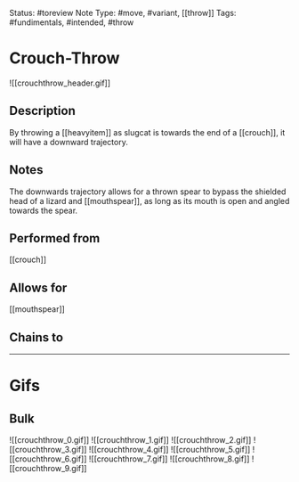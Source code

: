 Status: #toreview 
Note Type: #move, #variant, [[throw]]
Tags: #fundimentals, #intended, #throw 

# Crouch-Throw
![[crouchthrow_header.gif]]
## Description
By throwing a [[heavyitem]] as slugcat is towards the end of a [[crouch]], it will have a downward trajectory.

## Notes
The downwards trajectory allows for a thrown spear to bypass the shielded head of a lizard and [[mouthspear]], as long as its mouth is open and angled towards the spear.

## Performed from
[[crouch]]

## Allows for
[[mouthspear]]

## Chains to


___
# Gifs
## Bulk
![[crouchthrow_0.gif]]
![[crouchthrow_1.gif]]
![[crouchthrow_2.gif]]
![[crouchthrow_3.gif]]
![[crouchthrow_4.gif]]
![[crouchthrow_5.gif]]
![[crouchthrow_6.gif]]
![[crouchthrow_7.gif]]
![[crouchthrow_8.gif]]
![[crouchthrow_9.gif]]